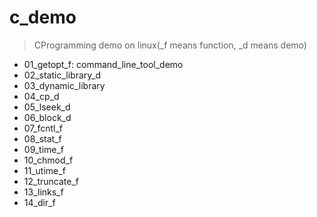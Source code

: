 <!--
 * @Author: Human0722
 * @Date: 2020-11-18 21:12:23
-->
# c_demo
> CProgramming demo on linux(_f means function, _d means demo)
- 01_getopt_f:  command_line_tool_demo
- 02_static_library_d
- 03_dynamic_library
- 04_cp_d
- 05_lseek_d
- 06_block_d
- 07_fcntl_f
- 08_stat_f
- 09_time_f
- 10_chmod_f
- 11_utime_f
- 12_truncate_f
- 13_links_f
- 14_dir_f